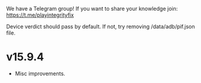 We have a Telegram group!
If you want to share your knowledge join:
https://t.me/playintegrityfix

Device verdict should pass by default.
If not, try removing /data/adb/pif.json file.

# v15.9.4

- Misc improvements.